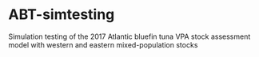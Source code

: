 # ABT-simtesting
Simulation testing of the 2017 Atlantic bluefin tuna VPA stock assessment model with western and eastern mixed-population stocks
